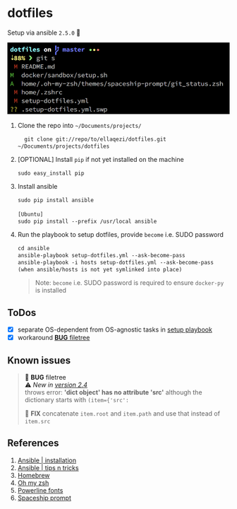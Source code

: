 # dotfiles
Setup via ansible `2.5.0`  🤖

![zsh][zsh.png]

1. Clone the repo into `~/Documents/projects/`
	```
	  git clone git://repo/to/ellaqezi/dotfiles.git ~/Documents/projects/dotfiles
	```

1. [OPTIONAL] Install `pip` if not yet installed on the machine
	```
    sudo easy_install pip
	```

1. Install ansible
	```
    sudo pip install ansible
    
    [Ubuntu]
    sudo pip install --prefix /usr/local ansible
	```

1. Run the playbook to setup dotfiles, provide `become` i.e. SUDO password
	```
	cd ansible
    ansible-playbook setup-dotfiles.yml --ask-become-pass
    ansible-playbook -i hosts setup-dotfiles.yml --ask-become-pass (when ansible/hosts is not yet symlinked into place)
	```
    > Note: `become` i.e. SUDO password is required to ensure `docker-py` is installed


## ToDos
- [x] separate OS-dependent from OS-agnostic tasks in [setup playbook]
- [x] workaround [**BUG** filetree]

## Known issues
> <a name="filetree-bug"/>🐛 **BUG** filetree <br/>
> ⚠️ *New in [version 2.4]* <br/>
> throws error: **'dict object' has no attribute 'src'** although the
dictionary starts with `(item={'src':` <br/>
>
> 🦄 **FIX** concatenate `item.root` and `item.path` and use that
instead of `item.src`

## References
1. [Ansible | installation]
1. [Ansible | tips n tricks]
1. [Homebrew]
1. [Oh my zsh]
1. [Powerline fonts]
1. [Spaceship prompt]

[Ansible | installation]: http://docs.ansible.com/ansible/latest/intro_installation.html#latest-releases-via-pip
[Ansible | tips n tricks]: https://ansible-tips-and-tricks.readthedocs.io/en/latest/os-dependent-tasks/variables/
[**BUG** filetree]: #filetree-bug
[Homebrew]: https://brew.sh/
[Oh my zsh]: https://github.com/robbyrussell/oh-my-zsh
[Powerline fonts]: https://github.com/powerline/fonts
[setup playbook]: ./setup-dotfiles.yml
[Spaceship prompt]: https://github.com/denysdovhan/spaceship-prompt
[version 2.4]: https://docs.ansible.com/ansible/devel/plugins/lookup/filetree.html
[zsh.png]: ./docs/zsh.png
